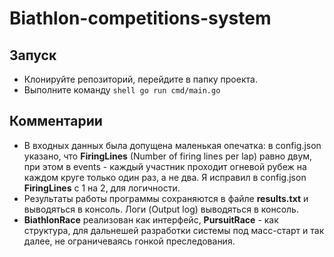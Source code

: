 # Biathlon-competitions-system

## Запуск

* Клонируйте репозиторий, перейдите в папку проекта.
* Выполните команду ```shell go run cmd/main.go```

## Комментарии

* В входных данных была допущена маленькая опечатка: в config.json указано, что **FiringLines** (Number of firing lines per lap) равно двум, при этом в events - каждый участник проходит огневой рубеж на каждом круге только один раз, а не два. Я исправил в config.json **FiringLines** с 1 на 2, для логичности.
* Результаты работы программы сохраняются в файле **results.txt** и выводяться в консоль. Логи (Output log) выводяться  в консоль.
* **BiathlonRace** реализован как интерфейс, **PursuitRace** - как структура, для дальнешей разработки системы под масс-старт и так далее, не ограничеваясь гонкой преследования.

